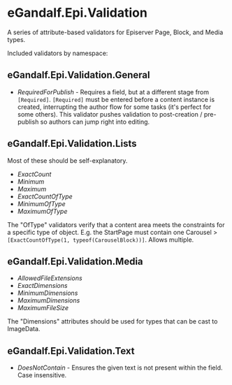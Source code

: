 # eGandalf.Epi.Validation
A series of attribute-based validators for Episerver Page, Block, and Media types.

Included validators by namespace:

## eGandalf.Epi.Validation.General

* *RequiredForPublish* - Requires a field, but at a different stage from `[Required]`. `[Required]` must be entered before a content instance is created, interrupting the author flow for some tasks (it's perfect for some others). This validator pushes validation to post-creation / pre-publish so authors can jump right into editing.

## eGandalf.Epi.Validation.Lists

Most of these should be self-explanatory.

* *ExactCount*
* *Minimum*
* *Maximum*
* *ExactCountOfType*
* *MinimumOfType*
* *MaximumOfType*

The "OfType" validators verify that a content area meets the constraints for a specific type of object. E.g. the StartPage must contain one Carousel > `[ExactCountOfType(1, typeof(CarouselBlock))]`. Allows multiple.

## eGandalf.Epi.Validation.Media

* *AllowedFileExtensions*
* *ExactDimensions*
* *MinimumDimensions*
* *MaximumDimensions*
* *MaximumFileSize*

The "Dimensions" attributes should be used for types that can be cast to ImageData.

## eGandalf.Epi.Validation.Text

* *DoesNotContain* - Ensures the given text is not present within the field. Case insensitive.
